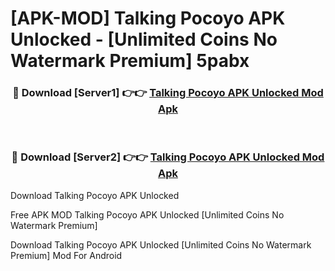 # [APK-MOD] Talking Pocoyo APK Unlocked - [Unlimited Coins No Watermark Premium] 5pabx



<div align="center">
<h3>🔴 Download [Server1] 👉👉 <a href="https://momento.my/?title=Talking_Pocoyo_APK_Unlocked">Talking Pocoyo APK Unlocked Mod Apk</a></h3><br>

<h3>🔴 Download [Server2] 👉👉 <a href="https://momento.my/?title=Talking_Pocoyo_APK_Unlocked">Talking Pocoyo APK Unlocked Mod Apk</a></h3>
</div>



Download Talking Pocoyo APK Unlocked 

Free APK MOD Talking Pocoyo APK Unlocked [Unlimited Coins No Watermark Premium]

Download Talking Pocoyo APK Unlocked [Unlimited Coins No Watermark Premium] Mod For Android
